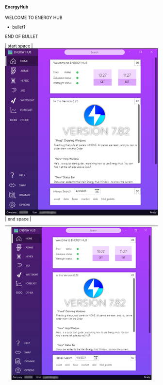 #### EnergyHub 
 WELCOME TO ENERGY HUB 

* bullet1

END OF BULLET

| start space | ![alt text](https://raw.githubusercontent.com/panospetridisoglou/Website-Pages/main/EnergyHub/energy%20hub.png) |   end space   |

|   	|   ![alt text](https://raw.githubusercontent.com/panospetridisoglou/Website-Pages/main/EnergyHub/energy%20hub.png)  	|   	|
|---	|---	|---	|
